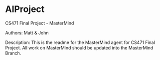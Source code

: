AIProject
=========

CS471 Final Project - MasterMind

Authors: Matt & John

Description: This is the readme for the MasterMind agent for CS471 Final Project.
			 All work on MasterMind should be updated into the MasterMind Branch.
